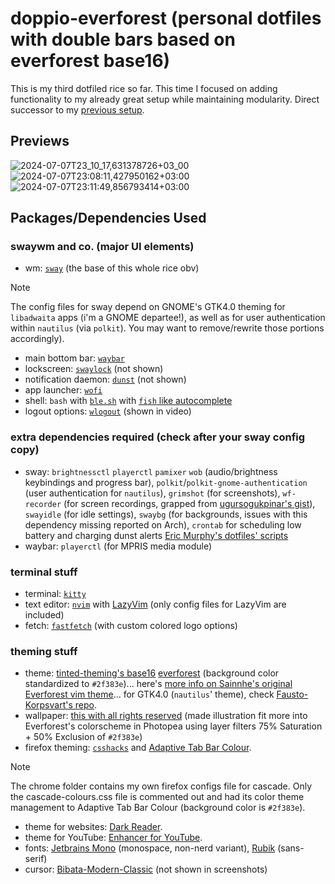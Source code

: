 # doppio-everforest (personal dotfiles with double bars based on everforest base16)
This is my third dotfiled rice so far. This time I focused on adding functionality to my already great setup while maintaining modularity. Direct successor to my [previous setup](https://github.com/eeelbrens/frieren-everforest).

## Previews
![2024-07-07T23_10_17,631378726+03_00](https://github.com/eeelbrens/doppio-everforest/assets/130598002/b794c0ae-f38c-4511-8ad8-853ccdd48b58)
![2024-07-07T23:08:11,427950162+03:00](https://github.com/eeelbrens/doppio-everforest/assets/130598002/0154b095-b555-41df-b8bc-74a49948daf3)
![2024-07-07T23:11:49,856793414+03:00](https://github.com/eeelbrens/doppio-everforest/assets/130598002/9fe3e13d-8734-4374-a48a-3a0b264ff7b3)


## Packages/Dependencies Used
### swaywm and co. (major UI elements)
- wm: [`sway`](https://github.com/swaywm/sway) (the base of this whole rice obv)    
> [!NOTE]
> The config files for sway depend on GNOME's GTK4.0 theming for `libadwaita` apps (i'm a GNOME departee!), as well as for user authentication within `nautilus` (via `polkit`). You may want to remove/rewrite those portions accordingly).
- main bottom bar: [`waybar`](https://github.com/Alexays/Waybar)
- lockscreen: [`swaylock`](https://github.com/swaywm/swaylock) (not shown)
- notification daemon: [`dunst`](https://github.com/dunst-project/dunst) (not shown)
- app launcher: [`wofi`](https://sr.ht/~scoopta/wofi/)
- shell: `bash` with [`ble.sh`](https://github.com/akinomyoga/ble.sh) with [`fish` like autocomplete](https://harduex.com/blog/fish-like-autosuggestions-in-bash-shell/)
- logout options: [`wlogout`](https://github.com/ArtsyMacaw/wlogout) (shown in video)

### extra dependencies required (check after your sway config copy)
- sway: `brightnessctl` `playerctl` `pamixer` `wob` (audio/brightness keybindings and progress bar), `polkit`/`polkit-gnome-authentication` (user authentication for `nautilus`), `grimshot` (for screenshots), `wf-recorder` (for screen recordings, grapped from [ugursogukpinar's gist](https://gist.github.com/ugursogukpinar/f390d9f4c829fb1b05fc74a12dd482bb)), `swayidle` (for idle settings), `swaybg` (for backgrounds, issues with this dependency missing reported on Arch), `crontab` for scheduling low battery and charging dunst alerts [Eric Murphy's dotfiles' scripts](https://github.com/ericmurphyxyz/dotfiles/tree/master/.local/bin)
- waybar: `playerctl` (for MPRIS media module)

### terminal stuff
- terminal: [`kitty`](https://github.com/kovidgoyal/kitty)
- text editor: [`nvim`](https://github.com/neovim/neovim) with [LazyVim](https://github.com/LazyVim/LazyVim) (only config files for LazyVim are included)
- fetch: [`fastfetch`](https://github.com/fastfetch-cli/fastfetch) (with custom colored logo options)

### theming stuff
- theme: [tinted-theming's base16](https://github.com/tinted-theming/home) [everforest](https://tinted-theming.github.io/base16-gallery/) (background color standardized to `#2f383e`)... here's [more info on Sainnhe's original Everforest vim theme](https://github.com/sainnhe/everforest)... for GTK4.0 (`nautilus`' theme), check [Fausto-Korpsvart's repo](https://github.com/Fausto-Korpsvart/Everforest-GTK-Theme).
- wallpaper: [this with all rights reserved](https://wall.alphacoders.com/big.php?i=1350405) (made illustration fit more into Everforest's colorscheme in Photopea using layer filters 75% Saturation + 50% Exclusion of `#2f383e`)
- firefox theming: [`csshacks`](https://mrotherguy.github.io/firefox-csshacks/) and [Adaptive Tab Bar Colour](https://github.com/easonwong-de/Adaptive-Tab-Bar-Colour).
> [!NOTE]
> The chrome folder contains my own firefox configs file for cascade. Only the cascade-colours.css file is commented out and had its color theme management to Adaptive Tab Bar Colour (background color is `#2f383e`).
- theme for websites: [Dark Reader](https://addons.mozilla.org/en-US/firefox/addon/darkreader/?utm_source=addons.mozilla.org&utm_medium=referral&utm_content=search).
- theme for YouTube: [Enhancer for YouTube](https://www.mrfdev.com/enhancer-for-youtube).
- fonts: [Jetbrains Mono](https://github.com/JetBrains/JetBrainsMono) (monospace, non-nerd variant), [Rubik](https://fonts.google.com/specimen/Rubik) (sans-serif)
- cursor: [Bibata-Modern-Classic](https://www.bibata.live/) (not shown in screenshots)
